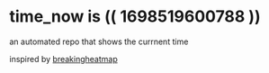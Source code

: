 # time_now is (( 1698519600788 ))

an automated repo that shows the currnent time

inspired by [breakingheatmap](https://github.com/breakingheatmap/breakingheatmap)